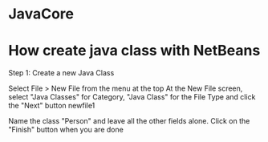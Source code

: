# JavaCore
# How create java class with NetBeans

Step 1: Create a new Java Class 

Select File > New File from the menu at the top
At the New File screen, select "Java Classes" for Category, "Java Class" for the File Type and click the "Next" button
newfile1

Name the class "Person" and leave all the other fields alone. Click on the "Finish" button when you are done
